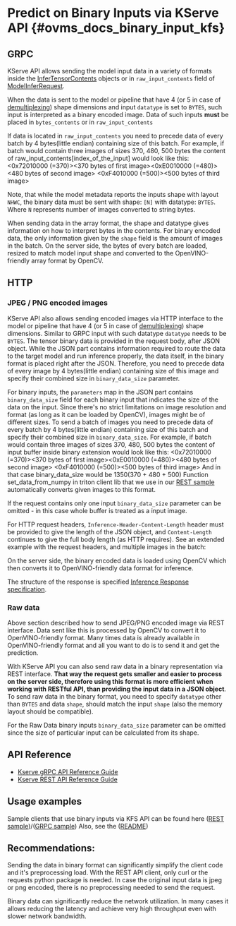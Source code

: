 # Predict on Binary Inputs via KServe API {#ovms_docs_binary_input_kfs}

## GRPC

KServe API allows sending the model input data in a variety of formats inside the [InferTensorContents](https://github.com/kserve/kserve/blob/master/docs/predict-api/v2/required_api.md#tensor-data-1) objects or in `raw_input_contents` field of [ModelInferRequest](https://github.com/kserve/kserve/blob/master/docs/predict-api/v2/required_api.md#inference-1).
   
When the data is sent to the model or pipeline that have 4 (or 5 in case of [demultiplexing](demultiplexing.md)) shape dimensions and input `datatype` is set to `BYTES`, such input is interpreted as a binary encoded image. Data of such inputs **must** be placed in `bytes_contents` or in `raw_input_contents` 

If data is located in `raw_input_contents` you need to precede data of every batch by 4 bytes(little endian) containing size of this batch. For example, if batch would contain three images of sizes 370, 480, 500 bytes the content of raw_input_contents[index_of_the_input] would look like this: 
<0x72010000 (=370)><370 bytes of first image><0xE0010000 (=480)><480 bytes of second image> <0xF4010000 (=500)><500 bytes of third image>

Note, that while the model metadata reports the inputs shape with layout `NHWC`, the binary data must be sent with 
shape: `[N]` with datatype: `BYTES`. Where `N` represents number of images converted to string bytes.

When sending data in the array format, the shape and datatype gives information on how to interpret bytes in the contents. For binary encoded data, the only information given by the `shape` field is the amount of images in the batch. On the server side, the bytes of every batch are loaded, resized to match model input shape and converted to the OpenVINO-friendly array format by OpenCV.

## HTTP

### JPEG / PNG encoded images

KServe API also allows sending encoded images via HTTP interface to the model or pipeline that have 4 (or 5 in case of [demultiplexing](demultiplexing.md)) shape dimensions. Similar to GRPC input with such datatype `datatype` needs to be `BYTES`. The tensor binary data is provided in the request body, after JSON object. While the JSON part contains information required to route the data to the target model and run inference properly, the data itself, in the binary format is placed right after the JSON. Therefore, you need to precede data of every image by 4 bytes(little endian) containing size of this image and specify their combined size in `binary_data_size` parameter.

For binary inputs, the `parameters` map in the JSON part contains `binary_data_size` field for each binary input that indicates the size of the data on the input. Since there's no strict limitations on image resolution and format (as long as it can be loaded by OpenCV), images might be of different sizes. To send a batch of images you need to precede data of every batch by 4 bytes(little endian) containing size of this batch and specify their combined size in `binary_data_size`. For example, if batch would contain three images of sizes 370, 480, 500 bytes the content of input buffer inside binary extension would look like this: 
<0x72010000 (=370)><370 bytes of first image><0xE0010000 (=480)><480 bytes of second image> <0xF4010000 (=500)><500 bytes of third image>
And in that case binary_data_size would be 1350(370 + 480 + 500)
Function set_data_from_numpy in triton client lib that we use in our [REST sample](https://github.com/openvinotoolkit/model_server/blob/releases/2025/3/client/python/kserve-api/samples/http_infer_binary_resnet.py) automatically converts given images to this format.

If the request contains only one input `binary_data_size` parameter can be omitted - in this case whole buffer is treated as a input image.

For HTTP request headers, `Inference-Header-Content-Length` header must be provided to give the length of the JSON object, and `Content-Length` continues to give the full body length (as HTTP requires). See an extended example with the request headers, and multiple images in the batch:

On the server side, the binary encoded data is loaded using OpenCV which then converts it to OpenVINO-friendly data format for inference.

The structure of the response is specified [Inference Response specification](https://github.com/kserve/kserve/blob/master/docs/predict-api/v2/required_api.md#inference-response-json-object).

### Raw data

Above section described how to send JPEG/PNG encoded image via REST interface. Data sent like this is processed by OpenCV to convert it to OpenVINO-friendly format. Many times data is already available in OpenVINO-friendly format and all you want to do is to send it and get the prediction.

With KServe API you can also send raw data in a binary representation via REST interface. **That way the request gets smaller and easier to process on the server side, therefore using this format is more efficient when working with RESTful API, than providing the input data in a JSON object**. To send raw data in the binary format, you need to specify `datatype` other than `BYTES` and data `shape`, should match the input `shape` (also the memory layout should be compatible). 

For the Raw Data binary inputs `binary_data_size` parameter can be omitted since the size of particular input can be calculated from its shape.

## API Reference

- [Kserve gRPC API Reference Guide](./model_server_grpc_api_kfs.md)
- [Kserve REST API Reference Guide](./model_server_rest_api_kfs.md)

## Usage examples

Sample clients that use binary inputs via KFS API can be found here ([REST sample](https://github.com/openvinotoolkit/model_server/blob/releases/2025/3/client/python/kserve-api/samples/http_infer_binary_resnet.py))/([GRPC sample](https://github.com/openvinotoolkit/model_server/blob/releases/2025/3/client/python/kserve-api/samples/grpc_infer_binary_resnet.py))
Also, see the ([README](https://github.com/openvinotoolkit/model_server/blob/releases/2025/3/client/python/kserve-api/samples/README.md))


## Recommendations:

Sending the data in binary format can significantly simplify the client code and it's preprocessing load. With the REST API
client, only curl or the requests python package is needed. In case the original input data is jpeg or png 
encoded, there is no preprocessing needed to send the request.

Binary data can significantly reduce the network utilization. In many cases it allows reducing the latency and achieve
very high throughput even with slower network bandwidth.
